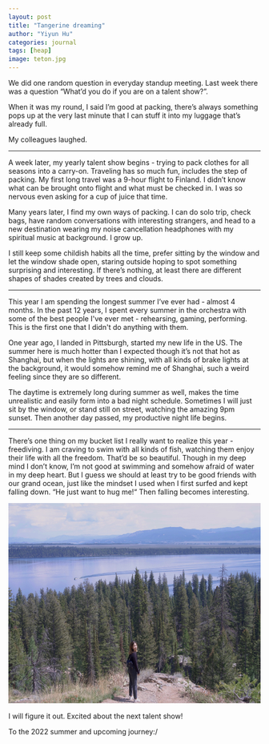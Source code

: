 ```yaml
---
layout: post
title: "Tangerine dreaming"
author: "Yiyun Hu"
categories: journal
tags: [heap]
image: teton.jpg
---
```


We did one random question in everyday standup meeting. Last week there was a question “What’d you do if you are on a talent show?”. 

When it was my round, I said I’m good at packing, there’s always something pops up at the very last minute that I can stuff it into my luggage that’s already full. 

My colleagues laughed.

- - - - - - - - - - - - - - - - - - - 

A week later, my yearly talent show begins - trying to pack clothes for all seasons into a carry-on. Traveling has so much fun, includes the step of packing. My first long travel was a 9-hour flight to Finland. I didn’t know what can be brought onto flight and what must be checked in. I was so nervous even asking for a cup of juice that time. 

Many years later, I find my own ways of packing. I can do solo trip, check bags, have random conversations with interesting strangers, and head to a new destination wearing my noise cancellation headphones with my spiritual music at background. I grow up.

I still keep some childish habits all the time, prefer sitting by the window and let the window shade open, staring outside hoping to spot something surprising and interesting. If there’s nothing, at least there are different shapes of shades created by trees and clouds.

- - - - - - - - - - - - - - - - - - - 

This year I am spending the longest summer I’ve ever had - almost 4 months. In the past 12 years, I spent every summer in the orchestra with some of the best people I've ever met - rehearsing, gaming, performing. This is the first one that I didn't do anything with them.

One year ago, I landed in Pittsburgh, started my new life in the US. The summer here is much hotter than I expected though it’s not that hot as Shanghai, but when the lights are shining, with all kinds of brake lights at the background, it would somehow remind me of Shanghai, such a weird feeling since they are so different.

The daytime is extremely long during summer as well, makes the time unrealistic and easily form into a bad night schedule. Sometimes I will just sit by the window, or stand still on street, watching the amazing 9pm sunset. Then another day passed, my productive night life begins.

- - - - - - - - - - - - - - - - - - - 

There’s one thing on my bucket list I really want to realize this year - freediving. I am craving to swim with all kinds of fish, watching them enjoy their life with all the freedom. That’d be so beautiful. Though in my deep mind I don’t know, I’m not good at swimming and somehow afraid of water in my deep heart. But I guess we should at least try to be good friends with our grand ocean, just like the mindset I used when I first surfed and kept falling down. “He just want to hug me!“ Then falling becomes interesting.

<div style="text-align: center;">
<img src="../assets/img/teton-1.jpg"
    width="600"
    height="400">
</div>

I will figure it out. Excited about the next talent show!

To the 2022 summer and upcoming journey:/


